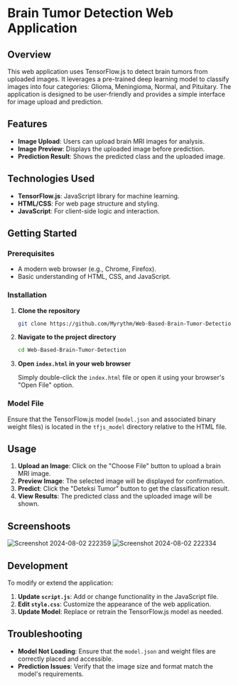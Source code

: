 # Brain Tumor Detection Web Application

## Overview

This web application uses TensorFlow.js to detect brain tumors from uploaded images. It leverages a pre-trained deep learning model to classify images into four categories: Glioma, Meningioma, Normal, and Pituitary. The application is designed to be user-friendly and provides a simple interface for image upload and prediction.

## Features

- **Image Upload**: Users can upload brain MRI images for analysis.
- **Image Preview**: Displays the uploaded image before prediction.
- **Prediction Result**: Shows the predicted class and the uploaded image.

## Technologies Used

- **TensorFlow.js**: JavaScript library for machine learning.
- **HTML/CSS**: For web page structure and styling.
- **JavaScript**: For client-side logic and interaction.

## Getting Started

### Prerequisites

- A modern web browser (e.g., Chrome, Firefox).
- Basic understanding of HTML, CSS, and JavaScript.

### Installation

1. **Clone the repository**

    ```bash
    git clone https://github.com/Myrythm/Web-Based-Brain-Tumor-Detection
    ```

2. **Navigate to the project directory**

    ```bash
    cd Web-Based-Brain-Tumor-Detection
    ```

3. **Open `index.html` in your web browser**

    Simply double-click the `index.html` file or open it using your browser's "Open File" option.

### Model File

Ensure that the TensorFlow.js model (`model.json` and associated binary weight files) is located in the `tfjs_model` directory relative to the HTML file.

## Usage

1. **Upload an Image**: Click on the "Choose File" button to upload a brain MRI image.
2. **Preview Image**: The selected image will be displayed for confirmation.
3. **Predict**: Click the "Deteksi Tumor" button to get the classification result.
4. **View Results**: The predicted class and the uploaded image will be shown.

## Screenshoots
![Screenshot 2024-08-02 222359](https://github.com/user-attachments/assets/1a87f7d8-a87d-4254-9270-749ce6790694)
![Screenshot 2024-08-02 222334](https://github.com/user-attachments/assets/cf9ddc7b-9871-4983-a70b-a5c453ea5e6e)


## Development

To modify or extend the application:

1. **Update `script.js`**: Add or change functionality in the JavaScript file.
2. **Edit `style.css`**: Customize the appearance of the web application.
3. **Update Model**: Replace or retrain the TensorFlow.js model as needed.

## Troubleshooting

- **Model Not Loading**: Ensure that the `model.json` and weight files are correctly placed and accessible.
- **Prediction Issues**: Verify that the image size and format match the model's requirements.
